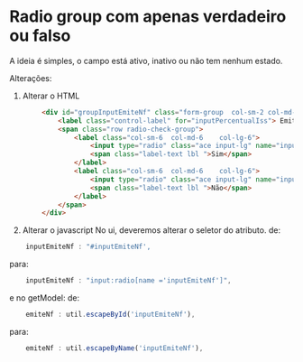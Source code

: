 # Radio group com apenas verdadeiro ou falso

A ideia é simples, o campo está ativo, inativo ou não tem nenhum estado.  

Alterações: 

1. Alterar o HTML 
```html
		<div id="groupInputEmiteNf" class="form-group  col-sm-2	col-md-2	col-lg-2">
			<label class="control-label" for="inputPercentualIss"> Emite nota fiscal</label>
			<span class="row radio-check-group">
				<label class="col-sm-6	col-md-6	col-lg-6">
					<input type="radio" class="ace input-lg" name="inputEmiteNf" {{emiteNf===true ? 'checked' :''}} value="true">
					<span class="label-text lbl ">Sim</span>
				</label>
				<label class="col-sm-6	col-md-6	col-lg-6">
					<input type="radio" class="ace input-lg" name="inputEmiteNf" {{emiteNf===false ? 'checked' :''}} value="false">
					<span class="label-text lbl ">Não</span>
				</label>
			</span>
		</div>
```

2. Alterar o javascript
 No ui, deveremos alterar o seletor do atributo.
de: 
```javascript
	inputEmiteNf : "#inputEmiteNf',
```
para:
```javascript
	inputEmiteNf : "input:radio[name ='inputEmiteNf']",
```

e no getModel:
de: 
```javascript
	emiteNf : util.escapeById('inputEmiteNf'),
```
para:
```javascript
	emiteNf : util.escapeByName('inputEmiteNf'),
```